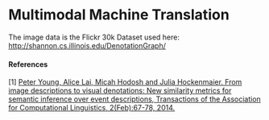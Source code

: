 # Multimodal Machine Translation

The image data is the Flickr 30k Dataset used here: http://shannon.cs.illinois.edu/DenotationGraph/

#### References
[1] <a href=http://shannon.cs.illinois.edu/DenotationGraph/TACLDenotationGraph.pdf>Peter Young, Alice Lai, Micah Hodosh and Julia Hockenmaier. From image descriptions to visual denotations: New similarity metrics for semantic inference over event descriptions, Transactions of the Association for Computational Linguistics, 2(Feb):67-78, 2014.</a>

